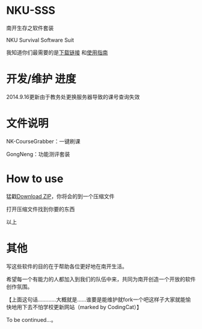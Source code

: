 NKU-SSS
=======
南开生存之软件套装

NKU Survival Software Suit

我知道你们最需要的是[下载链接](https://github.com/NKUCodingCat/NKU-SSS/archive/master.zip) 和[使用指南](https://github.com/NKUCodingCat/NKU-SSS/wiki)

开发/维护 进度
=========
2014.9.16更新由于教务处更换服务器导致的课号查询失效

文件说明
=======
NK-CourseGrabber：一键刷课

GongNeng：功能测评套装

How to use
========
猛戳[Download ZIP](https://github.com/NKUCodingCat/NKU-SSS/archive/master.zip)，你将会的到一个压缩文件

打开压缩文件找到你要的东西

以上

其他
=======
写这些软件的目的在于帮助各位更好地在南开生活。

希望每一个有能力的人都加入到我们的队伍中来，共同为南开创造一个开放的软件创作氛围。

【上面这句话…………大概就是……谁要是能维护就fork一个吧这样子大家就能愉快地用下去不怕学校更新网站（marked by CodingCat）】

To be continued…。

